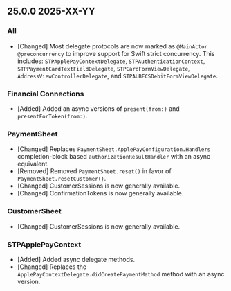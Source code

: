 ## 25.0.0 2025-XX-YY

### All
* [Changed] Most delegate protocols are now marked as `@MainActor @preconcurrency` to improve support for Swift strict concurrency. This includes: `STPApplePayContextDelegate`, `STPAuthenticationContext`, `STPPaymentCardTextFieldDelegate`, `STPCardFormViewDelegate`, `AddressViewControllerDelegate`, and `STPAUBECSDebitFormViewDelegate`.

### Financial Connections
* [Added] Added an async versions of `present(from:)` and `presentForToken(from:)`.

### PaymentSheet
* [Changed] Replaces `PaymentSheet.ApplePayConfiguration.Handlers` completion-block based `authorizationResultHandler` with an async equivalent.
* [Removed] Removed `PaymentSheet.reset()` in favor of `PaymentSheet.resetCustomer()`.
* [Changed] CustomerSessions is now generally available.
* [Changed] ConfirmationTokens is now generally available.

### CustomerSheet
* [Changed] CustomerSessions is now generally available.

### STPApplePayContext
* [Added] Added async delegate methods.
* [Changed] Replaces the `ApplePayContextDelegate.didCreatePaymentMethod` method with an async version.
